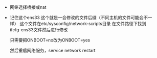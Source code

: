 - 网络选择桥接或nat

- 记住这个ens33 这个就是一会修改的文件后缀（不同主机的文件可能会不一样） 
  这个文件在etc/sysconfig/network-scripts目录 
  在文件路径下找到ifcfg-ens33文件然后进行修改  

  只需要把ONBOOT=no改为ONBOOT=yes

  然后重启网络服务，service network restart